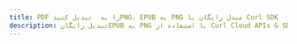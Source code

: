 ---title: PDF را به  تبدیل کنیدPNG، EPUB به PNG مبدل رایگان یا Curl SDKdescription: تبدیل رایگانEPUB به PNG با استفاده از Curl Cloud APIs & SDK همچنین اسناد PDF را در Cloud ایجاد، ویرایش و رندر کنید.---